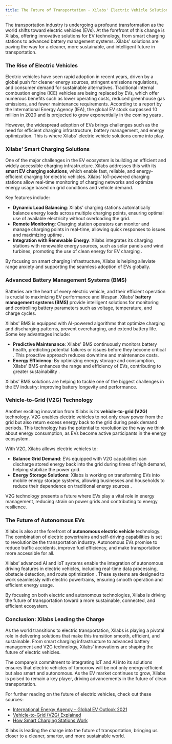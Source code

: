 ```yaml
---
title: The Future of Transportation - Xilabs' Electric Vehicle Solutions
---
```


The transportation industry is undergoing a profound transformation as the world shifts toward electric vehicles (EVs). At the forefront of this change is Xilabs, offering innovative solutions for EV technology, from smart charging stations to advanced battery management systems. Xilabs' solutions are paving the way for a cleaner, more sustainable, and intelligent future in transportation.

### The Rise of Electric Vehicles

Electric vehicles have seen rapid adoption in recent years, driven by a global push for cleaner energy sources, stringent emissions regulations, and consumer demand for sustainable alternatives. Traditional internal combustion engine (ICE) vehicles are being replaced by EVs, which offer numerous benefits such as lower operating costs, reduced greenhouse gas emissions, and fewer maintenance requirements. According to a report by the International Energy Agency (IEA), the global EV stock surpassed 10 million in 2020 and is projected to grow exponentially in the coming years .

However, the widespread adoption of EVs brings challenges such as the need for efficient charging infrastructure, battery management, and energy optimization. This is where Xilabs' electric vehicle solutions come into play.

### Xilabs’ Smart Charging Solutions

One of the major challenges in the EV ecosystem is building an efficient and widely accessible charging infrastructure. Xilabs addresses this with its **smart EV charging solutions**, which enable fast, reliable, and energy-efficient charging for electric vehicles. Xilabs’ IoT-powered charging stations allow real-time monitoring of charging networks and optimize energy usage based on grid conditions and vehicle demand.

Key features include:
- **Dynamic Load Balancing**: Xilabs’ charging stations automatically balance energy loads across multiple charging points, ensuring optimal use of available electricity without overloading the grid.
- **Remote Monitoring**: Charging station operators can monitor and manage charging points in real-time, allowing quick responses to issues and maximizing uptime .
- **Integration with Renewable Energy**: Xilabs integrates its charging stations with renewable energy sources, such as solar panels and wind turbines, promoting the use of clean energy for EV charging .

By focusing on smart charging infrastructure, Xilabs is helping alleviate range anxiety and supporting the seamless adoption of EVs globally.

### Advanced Battery Management Systems (BMS)

Batteries are the heart of every electric vehicle, and their efficient operation is crucial to maximizing EV performance and lifespan. Xilabs’ **battery management systems (BMS)** provide intelligent solutions for monitoring and controlling battery parameters such as voltage, temperature, and charge cycles.

Xilabs' BMS is equipped with AI-powered algorithms that optimize charging and discharging patterns, prevent overcharging, and extend battery life. Some key advantages include:
- **Predictive Maintenance**: Xilabs' BMS continuously monitors battery health, predicting potential failures or issues before they become critical . This proactive approach reduces downtime and maintenance costs.
- **Energy Efficiency**: By optimizing energy storage and consumption, Xilabs' BMS enhances the range and efficiency of EVs, contributing to greater sustainability .

Xilabs’ BMS solutions are helping to tackle one of the biggest challenges in the EV industry: improving battery longevity and performance.

### Vehicle-to-Grid (V2G) Technology

Another exciting innovation from Xilabs is its **vehicle-to-grid (V2G)** technology. V2G enables electric vehicles to not only draw power from the grid but also return excess energy back to the grid during peak demand periods. This technology has the potential to revolutionize the way we think about energy consumption, as EVs become active participants in the energy ecosystem.

With V2G, Xilabs allows electric vehicles to:
- **Balance Grid Demand**: EVs equipped with V2G capabilities can discharge stored energy back into the grid during times of high demand, helping stabilize the power grid.
- **Energy Storage Solutions**: Xilabs is working on transforming EVs into mobile energy storage systems, allowing businesses and households to reduce their dependence on traditional energy sources .

V2G technology presents a future where EVs play a vital role in energy management, reducing strain on power grids and contributing to energy resilience.

### The Future of Autonomous EVs

Xilabs is also at the forefront of **autonomous electric vehicle** technology. The combination of electric powertrains and self-driving capabilities is set to revolutionize the transportation industry. Autonomous EVs promise to reduce traffic accidents, improve fuel efficiency, and make transportation more accessible for all.

Xilabs’ advanced AI and IoT systems enable the integration of autonomous driving features in electric vehicles, including real-time data processing, obstacle detection, and route optimization . These systems are designed to work seamlessly with electric powertrains, ensuring smooth operation and efficient energy usage.

By focusing on both electric and autonomous technologies, Xilabs is driving the future of transportation toward a more sustainable, connected, and efficient ecosystem.

### Conclusion: Xilabs Leading the Charge

As the world transitions to electric transportation, Xilabs is playing a pivotal role in delivering solutions that make this transition smooth, efficient, and sustainable. From smart charging infrastructure to advanced battery management and V2G technology, Xilabs’ innovations are shaping the future of electric vehicles.

The company’s commitment to integrating IoT and AI into its solutions ensures that electric vehicles of tomorrow will be not only energy-efficient but also smart and autonomous. As the EV market continues to grow, Xilabs is poised to remain a key player, driving advancements in the future of clean transportation.

For further reading on the future of electric vehicles, check out these sources:
- [International Energy Agency – Global EV Outlook 2021](https://www.iea.org/reports/global-ev-outlook-2021)
- [Vehicle-to-Grid (V2G) Explained](https://www.energy.gov/eere/electricvehicles/vehicle-grid-integration)
- [How Smart Charging Stations Work](https://www.nrel.gov/docs/fy21osti/79363.pdf)

Xilabs is leading the charge into the future of transportation, bringing us closer to a cleaner, smarter, and more sustainable world.
